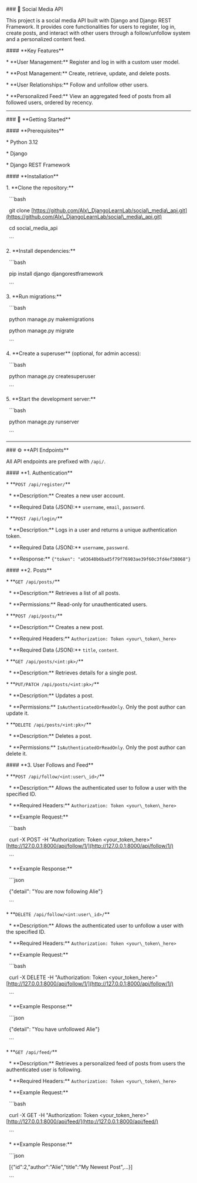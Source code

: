 \### 📝 Social Media API



This project is a social media API built with Django and Django REST Framework. It provides core functionalities for users to register, log in, create posts, and interact with other users through a follow/unfollow system and a personalized content feed.



\#### \*\*Key Features\*\*



\* \*\*User Management:\*\* Register and log in with a custom user model.

\* \*\*Post Management:\*\* Create, retrieve, update, and delete posts.

\* \*\*User Relationships:\*\* Follow and unfollow other users.

\* \*\*Personalized Feed:\*\* View an aggregated feed of posts from all followed users, ordered by recency.



---



\### 🚀 \*\*Getting Started\*\*



\#### \*\*Prerequisites\*\*



\* Python 3.12

\* Django

\* Django REST Framework



\#### \*\*Installation\*\*



1\.  \*\*Clone the repository:\*\*

&nbsp;   ```bash

&nbsp;   git clone \[https://github.com/Alx\_DjangoLearnLab/social\_media\_api.git](https://github.com/Alx\_DjangoLearnLab/social\_media\_api.git)

&nbsp;   cd social\_media\_api

&nbsp;   ```

2\.  \*\*Install dependencies:\*\*

&nbsp;   ```bash

&nbsp;   pip install django djangorestframework

&nbsp;   ```

3\.  \*\*Run migrations:\*\*

&nbsp;   ```bash

&nbsp;   python manage.py makemigrations

&nbsp;   python manage.py migrate

&nbsp;   ```

4\.  \*\*Create a superuser\*\* (optional, for admin access):

&nbsp;   ```bash

&nbsp;   python manage.py createsuperuser

&nbsp;   ```

5\.  \*\*Start the development server:\*\*

&nbsp;   ```bash

&nbsp;   python manage.py runserver

&nbsp;   ```



---



\### ⚙️ \*\*API Endpoints\*\*



All API endpoints are prefixed with `/api/`.



\#### \*\*1. Authentication\*\*



\* \*\*`POST /api/register/`\*\*

&nbsp;   \* \*\*Description:\*\* Creates a new user account.

&nbsp;   \* \*\*Required Data (JSON):\*\* `username`, `email`, `password`.



\* \*\*`POST /api/login/`\*\*

&nbsp;   \* \*\*Description:\*\* Logs in a user and returns a unique authentication token.

&nbsp;   \* \*\*Required Data (JSON):\*\* `username`, `password`.

&nbsp;   \* \*\*Response:\*\* `{"token": "a03640b6bad5f79f76903ae39f60c3fd4ef38068"}`



\#### \*\*2. Posts\*\*



\* \*\*`GET /api/posts/`\*\*

&nbsp;   \* \*\*Description:\*\* Retrieves a list of all posts.

&nbsp;   \* \*\*Permissions:\*\* Read-only for unauthenticated users.



\* \*\*`POST /api/posts/`\*\*

&nbsp;   \* \*\*Description:\*\* Creates a new post.

&nbsp;   \* \*\*Required Headers:\*\* `Authorization: Token <your\_token\_here>`

&nbsp;   \* \*\*Required Data (JSON):\*\* `title`, `content`.



\* \*\*`GET /api/posts/<int:pk>/`\*\*

&nbsp;   \* \*\*Description:\*\* Retrieves details for a single post.



\* \*\*`PUT/PATCH /api/posts/<int:pk>/`\*\*

&nbsp;   \* \*\*Description:\*\* Updates a post.

&nbsp;   \* \*\*Permissions:\*\* `IsAuthenticatedOrReadOnly`. Only the post author can update it.



\* \*\*`DELETE /api/posts/<int:pk>/`\*\*

&nbsp;   \* \*\*Description:\*\* Deletes a post.

&nbsp;   \* \*\*Permissions:\*\* `IsAuthenticatedOrReadOnly`. Only the post author can delete it.



\#### \*\*3. User Follows and Feed\*\*



\* \*\*`POST /api/follow/<int:user\_id>/`\*\*

&nbsp;   \* \*\*Description:\*\* Allows the authenticated user to follow a user with the specified ID.

&nbsp;   \* \*\*Required Headers:\*\* `Authorization: Token <your\_token\_here>`

&nbsp;   \* \*\*Example Request:\*\*

&nbsp;       ```bash

&nbsp;       curl -X POST -H "Authorization: Token <your\_token\_here>" \[http://127.0.0.1:8000/api/follow/1/](http://127.0.0.1:8000/api/follow/1/)

&nbsp;       ```

&nbsp;   \* \*\*Example Response:\*\*

&nbsp;       ```json

&nbsp;       {"detail": "You are now following Alie"}

&nbsp;       ```



\* \*\*`DELETE /api/follow/<int:user\_id>/`\*\*

&nbsp;   \* \*\*Description:\*\* Allows the authenticated user to unfollow a user with the specified ID.

&nbsp;   \* \*\*Required Headers:\*\* `Authorization: Token <your\_token\_here>`

&nbsp;   \* \*\*Example Request:\*\*

&nbsp;       ```bash

&nbsp;       curl -X DELETE -H "Authorization: Token <your\_token\_here>" \[http://127.0.0.1:8000/api/follow/1/](http://127.0.0.1:8000/api/follow/1/)

&nbsp;       ```

&nbsp;   \* \*\*Example Response:\*\*

&nbsp;       ```json

&nbsp;       {"detail": "You have unfollowed Alie"}

&nbsp;       ```



\* \*\*`GET /api/feed/`\*\*

&nbsp;   \* \*\*Description:\*\* Retrieves a personalized feed of posts from users the authenticated user is following.

&nbsp;   \* \*\*Required Headers:\*\* `Authorization: Token <your\_token\_here>`

&nbsp;   \* \*\*Example Request:\*\*

&nbsp;       ```bash

&nbsp;       curl -X GET -H "Authorization: Token <your\_token\_here>" \[http://127.0.0.1:8000/api/feed/](http://127.0.0.1:8000/api/feed/)

&nbsp;       ```

&nbsp;   \* \*\*Example Response:\*\*

&nbsp;       ```json

&nbsp;       \[{"id":2,"author":"Alie","title":"My Newest Post",...}]

&nbsp;       ```

